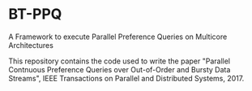 # BT-PPQ
A Framework to execute Parallel Preference Queries on Multicore Architectures

This repository contains the code used to write the paper "Parallel Contnuous Preference Queries over Out-of-Order and Bursty Data Streams", IEEE Transactions on Parallel and Distributed Systems, 2017.
